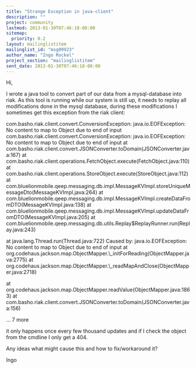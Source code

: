 ```yaml
---
title: "Strange Exception in java-client"
description: ""
project: community
lastmod: 2013-01-30T07:46:18-08:00
sitemap:
  priority: 0.2
layout: mailinglistitem
mailinglist_id: "msg09923"
author_name: "Ingo Rockel"
project_section: "mailinglistitem"
sent_date: 2013-01-30T07:46:18-08:00
---
```


Hi,

I wrote a java tool to convert part of our data from a mysql-database 
into riak. As this tool is running while our system is still up, it 
needs to replay all modifications done in the mysql database, during 
these modifications I sometimes get this exception from the riak client:


com.basho.riak.client.convert.ConversionException: java.io.EOFException: 
No content to map to Object due to end of input
com.basho.riak.client.convert.ConversionException: java.io.EOFException: 
No content to map to Object due to end of input
 at 
com.basho.riak.client.convert.JSONConverter.toDomain(JSONConverter.java:167)
 at 
com.basho.riak.client.operations.FetchObject.execute(FetchObject.java:110)
 at 
com.basho.riak.client.operations.StoreObject.execute(StoreObject.java:112)
 at 
com.bluelionmobile.qeep.messaging.db.impl.MessageKVImpl.storeUniqueMessageDto(MessageKVImpl.java:264)
 at 
com.bluelionmobile.qeep.messaging.db.impl.MessageKVImpl.createDataFromDTO(MessageKVImpl.java:138)
 at 
com.bluelionmobile.qeep.messaging.db.impl.MessageKVImpl.updateDataFromDTO(MessageKVImpl.java:205)
 at 
com.bluelionmobile.qeep.messaging.db.utils.Replay$ReplayRunner.run(Replay.java:243)

 at java.lang.Thread.run(Thread.java:722)
Caused by: java.io.EOFException: No content to map to Object due to end 
of input
 at 
org.codehaus.jackson.map.ObjectMapper.\\_initForReading(ObjectMapper.java:2775)
 at 
org.codehaus.jackson.map.ObjectMapper.\\_readMapAndClose(ObjectMapper.java:2718)

 at 
org.codehaus.jackson.map.ObjectMapper.readValue(ObjectMapper.java:1863)
 at 
com.basho.riak.client.convert.JSONConverter.toDomain(JSONConverter.java:156)

 ... 7 more

it only happens once every few thousand updates and if I check the 
object from the cmdline I only get a 404.


Any ideas what might cause this and how to fix/workaround it?

Ingo
